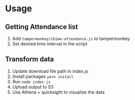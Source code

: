 # Usage

## Getting Attendance list

1. Add `tampermonkey/chime-attendance.js` to tampermonkey
2. Set desired time interval in the script

## Transform data

1. Update download file path in index.js
2. Install packages `yarn install`
3. Run `node index.js`
4. Upload output to S3
5. Use Athena + quicksight to visualize the data
